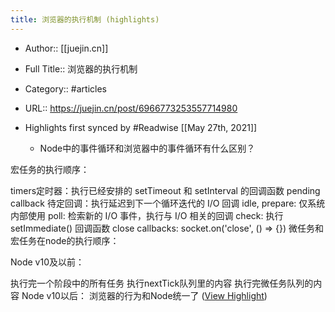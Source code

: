 ```yaml
---
title: 浏览器的执行机制 (highlights)
---
```


- Author:: [[juejin.cn]]

- Full Title:: 浏览器的执行机制

- Category:: #articles

- URL:: https://juejin.cn/post/6966773253557714980

- Highlights first synced by #Readwise [[May 27th, 2021]]
	 - Node中的事件循环和浏览器中的事件循环有什么区别？

宏任务的执行顺序：

timers定时器：执行已经安排的 setTimeout 和 setInterval 的回调函数
pending callback 待定回调：执行延迟到下一个循环迭代的 I/O 回调
idle, prepare: 仅系统内部使用
poll: 检索新的 I/O 事件，执行与 I/O 相关的回调
check: 执行 setImmediate() 回调函数
close callbacks: socket.on('close', () => {})
微任务和宏任务在node的执行顺序：

Node v10及以前：

执行完一个阶段中的所有任务
执行nextTick队列里的内容
执行完微任务队列的内容
Node v10以后： 浏览器的行为和Node统一了 ([View Highlight](https://instapaper.com/read/1415373085/16509862))
